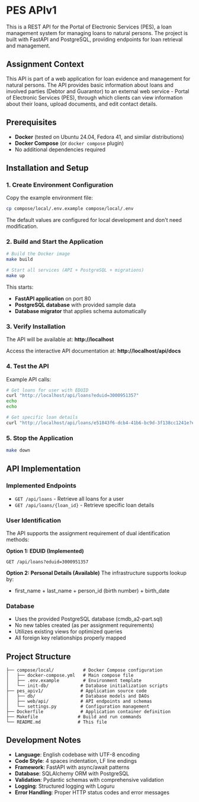 # PES APIv1

This is a REST API for the Portal of Electronic Services (PES), a loan management system for managing loans to natural persons. The project is built with FastAPI and PostgreSQL, providing endpoints for loan retrieval and management.

## Assignment Context

This API is part of a web application for loan evidence and management for natural persons. The API provides basic information about loans and involved parties (Debtor and Guarantor) to an external web service - Portal of Electronic Services (PES), through which clients can view information about their loans, upload documents, and edit contact details.

## Prerequisites

- **Docker** (tested on Ubuntu 24.04, Fedora 41, and similar distributions)
- **Docker Compose** (or `docker compose` plugin)
- No additional dependencies required

## Installation and Setup

### 1. Create Environment Configuration

Copy the example environment file:

```bash
cp compose/local/.env.example compose/local/.env
```

The default values are configured for local development and don't need modification.

### 2. Build and Start the Application

```bash
# Build the Docker image
make build

# Start all services (API + PostgreSQL + migrations)
make up
```

This starts:
- **FastAPI application** on port 80
- **PostgreSQL database** with provided sample data
- **Database migrator** that applies schema automatically

### 3. Verify Installation

The API will be available at: **http://localhost**

Access the interactive API documentation at: **http://localhost/api/docs**

### 4. Test the API

Example API calls:

```bash
# Get loans for user with EDUID
curl "http://localhost/api/loans?eduid=3000951357"
echo
echo

# Get specific loan details
curl "http://localhost/api/loans/e51843f6-dcb4-41b6-bc9d-3f138cc1241e?eduid=3000951357"
```

### 5. Stop the Application

```bash
make down
```

## API Implementation

### Implemented Endpoints

- `GET /api/loans` - Retrieve all loans for a user
- `GET /api/loans/{loan_id}` - Retrieve specific loan details

### User Identification

The API supports the assignment requirement of dual identification methods:

**Option 1: EDUID (Implemented)**
```
GET /api/loans?eduid=3000951357
```

**Option 2: Personal Details (Available)**
The infrastructure supports lookup by:
- first_name + last_name + person_id (birth number) + birth_date

### Database

- Uses the provided PostgreSQL database (cmdb_a2-part.sql)
- No new tables created (as per assignment requirements)
- Utilizes existing views for optimized queries
- All foreign key relationships properly mapped

## Project Structure

```
├── compose/local/           # Docker Compose configuration
│   ├── docker-compose.yml   # Main compose file
│   ├── .env.example         # Environment template
│   └── init-db/            # Database initialization scripts
├── pes_apiv1/              # Application source code
│   ├── db/                 # Database models and DAOs
│   ├── web/api/            # API endpoints and schemas
│   └── settings.py         # Configuration management
├── Dockerfile              # Application container definition
├── Makefile               # Build and run commands
└── README.md              # This file
```

## Development Notes

- **Language**: English codebase with UTF-8 encoding
- **Code Style**: 4 spaces indentation, LF line endings
- **Framework**: FastAPI with async/await patterns
- **Database**: SQLAlchemy ORM with PostgreSQL
- **Validation**: Pydantic schemas with comprehensive validation
- **Logging**: Structured logging with Loguru
- **Error Handling**: Proper HTTP status codes and error messages
